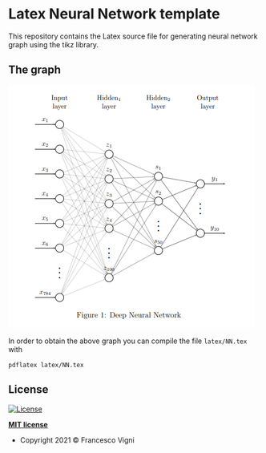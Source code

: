 # Latex Neural Network template

This repository contains the Latex source file for generating neural network graph using the tikz library.

## The graph

![NN](NN.png)


In order to obtain the above graph you can compile the file `latex/NN.tex` with

```
pdflatex latex/NN.tex
```


## License

[![License](http://img.shields.io/:license-mit-blue.svg?style=flat-square)](http://badges.mit-license.org)

**[MIT license](http://opensource.org/licenses/mit-license.php)**
- Copyright 2021 © Francesco Vigni
